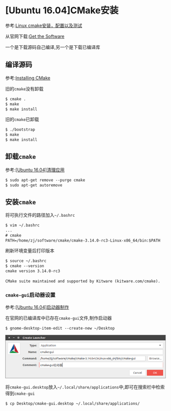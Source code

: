 
# [Ubuntu 16.04]CMake安装

参考:[Linux cmake安装，配置以及测试](https://blog.csdn.net/u012005313/article/details/45844655)

从官网下载:[Get the Software](https://cmake.org/download/)

一个是下载源码自己编译,另一个是下载已编译库

## 编译源码

参考:[Installing CMake](https://cmake.org/install/)

旧的`cmake`没有卸载

    $ cmake .
    $ make
    $ make install

旧的`cmake`已卸载

    $ ./bootstrap
    $ make
    $ make install

## 卸载`cmake`

参考:[[Ubuntu 16.04]清理应用](https://zj-linux-guide.readthedocs.io/zh_CN/latest/commands/[Ubuntu%2016.04]%E6%B8%85%E7%90%86%E5%BA%94%E7%94%A8.html)

    $ sudo apt-get remove --purge cmake
    $ sudo apt-get autoremove

## 安装`cmake`

将可执行文件的路径加入`~/.bashrc`

    $ vim ~/.bashrc
    ...
    # cmake
    PATH=/home/zj/software/cmake/cmake-3.14.0-rc3-Linux-x86_64/bin:$PATH

刷新环境变量后打印版本

    $ source ~/.bashrc
    $ cmake --version
    cmake version 3.14.0-rc3

    CMake suite maintained and supported by Kitware (kitware.com/cmake).

### `cmake-gui`启动器设置

参考:[[Ubuntu 16.04]启动器制作](https://zj-linux-guide.readthedocs.io/zh_CN/latest/system-related/[Ubuntu%2016.04]%E5%90%AF%E5%8A%A8%E5%99%A8%E5%88%B6%E4%BD%9C.html)

在官网的已编译库中已存在`cmake-gui`文件,制作启动器

    $ gnome-desktop-item-edit --create-new ~/Desktop

![](./imgs/cmake-gui.png)

将`cmake-gui.desktop`放入`~/.local/share/applications`中,即可在搜索栏中检索得到`cmake-gui`

    $ cp Desktop/cmake-gui.desktop ~/.local/share/applications/